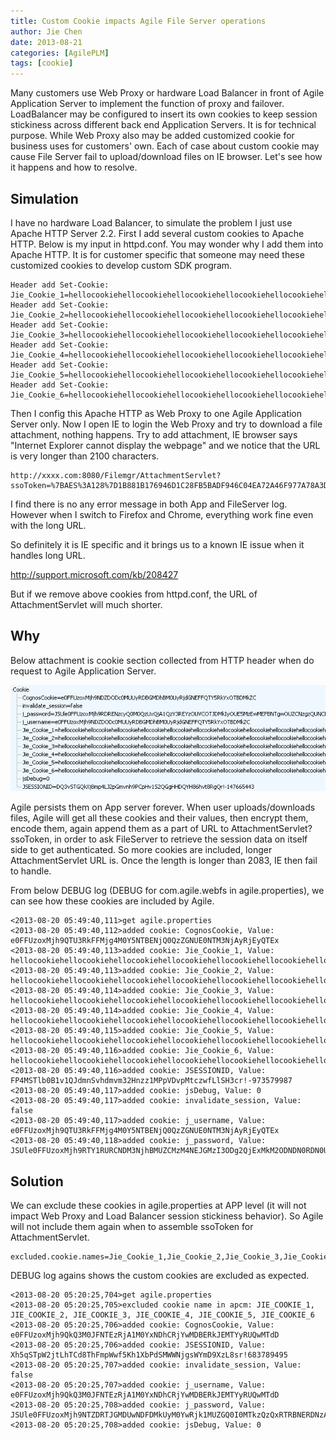 ```yaml
---
title: Custom Cookie impacts Agile File Server operations
author: Jie Chen
date: 2013-08-21
categories: [AgilePLM]
tags: [cookie]
---
```


Many customers use Web Proxy or hardware Load Balancer in front of Agile Application Server to implement the function of proxy and failover. LoadBalancer may be configured to insert its own cookies to keep session stickiness across different back end Application Servers. It is for technical purpose. While Web Proxy also may be added customized cookie for business uses for customers' own. Each of case about custom cookie may cause File Server fail to upload/download files on IE browser. Let's see how it happens and how to resolve.

## Simulation

I have no hardware Load Balancer, to simulate the problem I just use Apache HTTP Server 2.2. First I add several custom cookies to Apache HTTP. Below is my input in httpd.conf. You may wonder why I add them into Apache HTTP. It is for customer specific that someone may need these customized cookies to develop custom SDK program.

	Header add Set-Cookie: Jie_Cookie_1=hellocookiehellocookiehellocookiehellocookiehellocookiehellocookiehellocookiehellocookiehellocookiehellocookiehellocookiehellocookie;
	Header add Set-Cookie: Jie_Cookie_2=hellocookiehellocookiehellocookiehellocookiehellocookiehellocookiehellocookiehellocookiehellocookiehellocookiehellocookiehellocookie;
	Header add Set-Cookie: Jie_Cookie_3=hellocookiehellocookiehellocookiehellocookiehellocookiehellocookiehellocookiehellocookiehellocookiehellocookiehellocookiehellocookie;
	Header add Set-Cookie: Jie_Cookie_4=hellocookiehellocookiehellocookiehellocookiehellocookiehellocookiehellocookiehellocookiehellocookiehellocookiehellocookiehellocookie;
	Header add Set-Cookie: Jie_Cookie_5=hellocookiehellocookiehellocookiehellocookiehellocookiehellocookiehellocookiehellocookiehellocookiehellocookiehellocookiehellocookie;
	Header add Set-Cookie: Jie_Cookie_6=hellocookiehellocookiehellocookiehellocookiehellocookiehellocookiehellocookiehellocookiehellocookiehellocookiehellocookiehellocookie;

Then I config this Apache HTTP as Web Proxy to one Agile Application Server only. Now I open IE to login the Web Proxy and try to download a file attachment, nothing happens. Try to add attachment, IE browser says "Internet Explorer cannot display the webpage" and we notice that the URL is very longer than 2100 characters.

	http://xxxx.com:8080/Filemgr/AttachmentServlet?ssoToken=%7BAES%3A128%7D1B881B176946D1C28FB5BADF946C04EA72A46F977A78A3DBAED4CF....

I find there is no any error message in both App and FileServer log. However when I switch to Firefox and Chrome, everything work fine even with the long URL.

So definitely it is IE specific and it brings us to a known IE issue when it handles long URL.

http://support.microsoft.com/kb/208427

But if we remove above cookies from httpd.conf, the URL of AttachmentServlet will much shorter.

## Why

Below attachment is cookie section collected from HTTP header when do request to Agile Application Server.

![](/assets/res/troubleshooting_agileplm-customcookiefileserver-1.jpg)

Agile persists them on App server forever. When user uploads/downloads files, Agile will get all these cookies and their values, then encrypt them, encode them, again append them as a part of URL to AttachmentServlet?ssoToken, in order to ask FileServer to retrieve the session data on itself side to get authenticated. So more cookies are included, longer AttachmentServlet URL is. Once the length is longer than 2083, IE then fail to handle.

From below DEBUG log (DEBUG for com.agile.webfs in agile.properties), we can see how these cookies are included by Agile.

	<2013-08-20 05:49:40,111>get agile.properties
	<2013-08-20 05:49:40,112>added cookie: CognosCookie, Value: e0FFUzoxMjh9QTU3RkFFMjg4M0Y5NTBENjQ0QzZGNUE0NTM3NjAyRjEyQTEx
	<2013-08-20 05:49:40,113>added cookie: Jie_Cookie_1, Value: hellocookiehellocookiehellocookiehellocookiehellocookiehellocookiehellocookiehellocookiehellocookiehellocookiehellocookiehellocookie
	<2013-08-20 05:49:40,113>added cookie: Jie_Cookie_2, Value: hellocookiehellocookiehellocookiehellocookiehellocookiehellocookiehellocookiehellocookiehellocookiehellocookiehellocookiehellocookie
	<2013-08-20 05:49:40,114>added cookie: Jie_Cookie_3, Value: hellocookiehellocookiehellocookiehellocookiehellocookiehellocookiehellocookiehellocookiehellocookiehellocookiehellocookiehellocookie
	<2013-08-20 05:49:40,114>added cookie: Jie_Cookie_4, Value: hellocookiehellocookiehellocookiehellocookiehellocookiehellocookiehellocookiehellocookiehellocookiehellocookiehellocookiehellocookie
	<2013-08-20 05:49:40,115>added cookie: Jie_Cookie_5, Value: hellocookiehellocookiehellocookiehellocookiehellocookiehellocookiehellocookiehellocookiehellocookiehellocookiehellocookiehellocookie
	<2013-08-20 05:49:40,116>added cookie: Jie_Cookie_6, Value: hellocookiehellocookiehellocookiehellocookiehellocookiehellocookiehellocookiehellocookiehellocookiehellocookiehellocookiehellocookie
	<2013-08-20 05:49:40,116>added cookie: JSESSIONID, Value: FP4MSTlb0B1v1QJdmnSvhdmvm32Hnzz1MPpVDvpMtczwfLlSH3cr!-973579987
	<2013-08-20 05:49:40,117>added cookie: jsDebug, Value: 0
	<2013-08-20 05:49:40,117>added cookie: invalidate_session, Value: false
	<2013-08-20 05:49:40,117>added cookie: j_username, Value: e0FFUzoxMjh9QTU3RkFFMjg4M0Y5NTBENjQ0QzZGNUE0NTM3NjAyRjEyQTEx
	<2013-08-20 05:49:40,118>added cookie: j_password, Value: JSUle0FFUzoxMjh9RTY1RURCNDM3NjhBMUZCMzM4NEJGMzI3ODg2QjExMkM2ODNDN0RDN0U0NjlCMURDQzk2QkJEMTJBRjE0NDU4N0REM0U4RUZBNTkwRTg0RURDRDA2OUQ4NjEwNUYwNDI5RjNENDU4NkZCMDg2NzNCMDQwODYwQjU3MUEzRUNDNUE0NkRFJSUl

## Solution

We can exclude these cookies in agile.properties at APP level (it will not impact Web Proxy and Load Balancer session stickiness behavior). So Agile will not include them again when to assemble ssoToken for AttachmentServlet.

	excluded.cookie.names=Jie_Cookie_1,Jie_Cookie_2,Jie_Cookie_3,Jie_Cookie_4,Jie_Cookie_5,Jie_Cookie_6

DEBUG log agains shows the custom cookies are excluded as expected.

	<2013-08-20 05:20:25,704>get agile.properties
	<2013-08-20 05:20:25,705>excluded cookie name in apcm: JIE_COOKIE_1, JIE_COOKIE_2, JIE_COOKIE_3, JIE_COOKIE_4, JIE_COOKIE_5, JIE_COOKIE_6
	<2013-08-20 05:20:25,706>added cookie: CognosCookie, Value: e0FFUzoxMjh9QkQ3M0JFNTEzRjA1M0YxNDhCRjYwMDBERkJEMTYyRUQwMTdD
	<2013-08-20 05:20:25,706>added cookie: JSESSIONID, Value: Xh5qSTpW2jtLhTCd8ThFmpWwf5Kh1XbPdSMWWNjgsWYmD9XzL8sr!683789495
	<2013-08-20 05:20:25,707>added cookie: invalidate_session, Value: false
	<2013-08-20 05:20:25,707>added cookie: j_username, Value: e0FFUzoxMjh9QkQ3M0JFNTEzRjA1M0YxNDhCRjYwMDBERkJEMTYyRUQwMTdD
	<2013-08-20 05:20:25,708>added cookie: j_password, Value: JSUle0FFUzoxMjh9NTZDRTJGMDUwNDFDMkUyM0YwRjk1MUZGQ0I0MTkzQzQxRTRBNERDNzA2NjlFNTc1NTMxNzdBRDdDNURBNjlCNEY5ODhCOTk5NjgwMjRBQTc3MUM4RTkzRDExMjhBMDU1MTg2RTU1ODk5QkM3NDRFQkEyRDk0Njc1RkFENjg3MjE3QjZBJSUl
	<2013-08-20 05:20:25,708>added cookie: jsDebug, Value: 0







